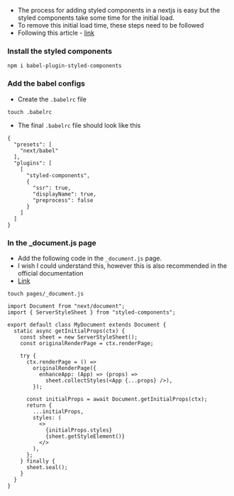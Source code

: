 - The process for adding styled components in a nextjs is easy but the styled components take some time for the initial load. 
- To remove this initial load time, these steps need to be followed
- Following this article - [link](https://dev.to/aprietof/nextjs--styled-components-the-really-simple-guide----101c)

### Install the styled components
```
npm i babel-plugin-styled-components
```


### Add the babel configs
- Create the `.babelrc` file
```
touch .babelrc
```

- The final `.babelrc` file should look like this
```
{
  "presets": [
    "next/babel"
  ],
  "plugins": [
    [
      "styled-components",
      {
        "ssr": true,
        "displayName": true,
        "preprocess": false
      }
    ]
  ]
}
```

### In the _document.js page 
- Add the following code in the `_document.js` page.
- I wish I could understand this, however this is also recommended in the official documentation
- [Link](https://github.com/vercel/next.js/blob/canary/examples/with-styled-components/pages/_document.js)

```
touch pages/_document.js
```

```
import Document from "next/document";
import { ServerStyleSheet } from "styled-components";

export default class MyDocument extends Document {
  static async getInitialProps(ctx) {
    const sheet = new ServerStyleSheet();
    const originalRenderPage = ctx.renderPage;

    try {
      ctx.renderPage = () =>
        originalRenderPage({
          enhanceApp: (App) => (props) =>
            sheet.collectStyles(<App {...props} />),
        });

      const initialProps = await Document.getInitialProps(ctx);
      return {
        ...initialProps,
        styles: (
          <>
            {initialProps.styles}
            {sheet.getStyleElement()}
          </>
        ),
      };
    } finally {
      sheet.seal();
    }
  }
}
```
